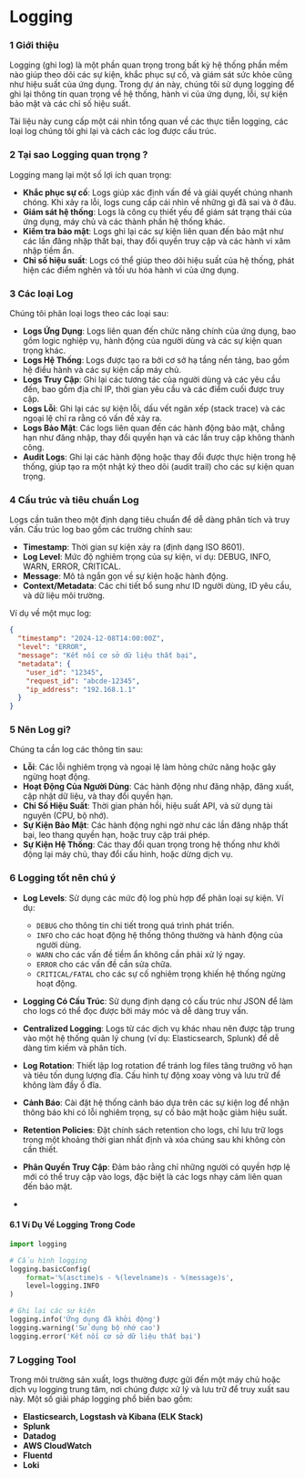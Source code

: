 

# Logging

### 1 Giới thiệu
Logging (ghi log) là một phần quan trọng trong bất kỳ hệ thống phần mềm nào giúp theo dõi các sự kiện, khắc phục sự cố, và giám sát sức khỏe cũng như hiệu suất của ứng dụng. Trong dự án này, chúng tôi sử dụng logging để ghi lại thông tin quan trọng về hệ thống, hành vi của ứng dụng, lỗi, sự kiện bảo mật và các chỉ số hiệu suất.

Tài liệu này cung cấp một cái nhìn tổng quan về các thực tiễn logging, các loại log chúng tôi ghi lại và cách các log được cấu trúc.

### 2 Tại sao Logging quan trọng ?
Logging mang lại một số lợi ích quan trọng:
- **Khắc phục sự cố**: Logs giúp xác định vấn đề và giải quyết chúng nhanh chóng. Khi xảy ra lỗi, logs cung cấp cái nhìn về những gì đã sai và ở đâu.
- **Giám sát hệ thống**: Logs là công cụ thiết yếu để giám sát trạng thái của ứng dụng, máy chủ và các thành phần hệ thống khác.
- **Kiểm tra bảo mật**: Logs ghi lại các sự kiện liên quan đến bảo mật như các lần đăng nhập thất bại, thay đổi quyền truy cập và các hành vi xâm nhập tiềm ẩn.
- **Chỉ số hiệu suất**: Logs có thể giúp theo dõi hiệu suất của hệ thống, phát hiện các điểm nghẽn và tối ưu hóa hành vi của ứng dụng.

### 3 Các loại Log
Chúng tôi phân loại logs theo các loại sau:
- **Logs Ứng Dụng**: Logs liên quan đến chức năng chính của ứng dụng, bao gồm logic nghiệp vụ, hành động của người dùng và các sự kiện quan trọng khác.
- **Logs Hệ Thống**: Logs được tạo ra bởi cơ sở hạ tầng nền tảng, bao gồm hệ điều hành và các sự kiện cấp máy chủ.
- **Logs Truy Cập**: Ghi lại các tương tác của người dùng và các yêu cầu đến, bao gồm địa chỉ IP, thời gian yêu cầu và các điểm cuối được truy cập.
- **Logs Lỗi**: Ghi lại các sự kiện lỗi, dấu vết ngăn xếp (stack trace) và các ngoại lệ chỉ ra rằng có vấn đề xảy ra.
- **Logs Bảo Mật**: Các logs liên quan đến các hành động bảo mật, chẳng hạn như đăng nhập, thay đổi quyền hạn và các lần truy cập không thành công.
- **Audit Logs**: Ghi lại các hành động hoặc thay đổi được thực hiện trong hệ thống, giúp tạo ra một nhật ký theo dõi (audit trail) cho các sự kiện quan trọng.

### 4 Cấu trúc và tiêu chuẩn Log
Logs cần tuân theo một định dạng tiêu chuẩn để dễ dàng phân tích và truy vấn. Cấu trúc log bao gồm các trường chính sau:
- **Timestamp**: Thời gian sự kiện xảy ra (định dạng ISO 8601).
- **Log Level**: Mức độ nghiêm trọng của sự kiện, ví dụ: DEBUG, INFO, WARN, ERROR, CRITICAL.
- **Message**: Mô tả ngắn gọn về sự kiện hoặc hành động.
- **Context/Metadata**: Các chi tiết bổ sung như ID người dùng, ID yêu cầu, và dữ liệu môi trường.

Ví dụ về một mục log:
```json
{
  "timestamp": "2024-12-08T14:00:00Z",
  "level": "ERROR",
  "message": "Kết nối cơ sở dữ liệu thất bại",
  "metadata": {
    "user_id": "12345",
    "request_id": "abcde-12345",
    "ip_address": "192.168.1.1"
  }
}
```

### 5 Nên Log gi?
Chúng ta cần log các thông tin sau:
- **Lỗi**: Các lỗi nghiêm trọng và ngoại lệ làm hỏng chức năng hoặc gây ngừng hoạt động.
- **Hoạt Động Của Người Dùng**: Các hành động như đăng nhập, đăng xuất, cập nhật dữ liệu, và thay đổi quyền hạn.
- **Chỉ Số Hiệu Suất**: Thời gian phản hồi, hiệu suất API, và sử dụng tài nguyên (CPU, bộ nhớ).
- **Sự Kiện Bảo Mật**: Các hành động nghi ngờ như các lần đăng nhập thất bại, leo thang quyền hạn, hoặc truy cập trái phép.
- **Sự Kiện Hệ Thống**: Các thay đổi quan trọng trong hệ thống như khởi động lại máy chủ, thay đổi cấu hình, hoặc dừng dịch vụ.

### 6 Logging tốt nên chú ý
- **Log Levels**: Sử dụng các mức độ log phù hợp để phân loại sự kiện. Ví dụ:
  - `DEBUG` cho thông tin chi tiết trong quá trình phát triển.
  - `INFO` cho các hoạt động hệ thống thông thường và hành động của người dùng.
  - `WARN` cho các vấn đề tiềm ẩn không cần phải xử lý ngay.
  - `ERROR` cho các vấn đề cần sửa chữa.
  - `CRITICAL/FATAL` cho các sự cố nghiêm trọng khiến hệ thống ngừng hoạt động.
  
- **Logging Có Cấu Trúc**: Sử dụng định dạng có cấu trúc như JSON để làm cho logs có thể đọc được bởi máy móc và dễ dàng truy vấn.
  
- **Centralized Logging**: Logs từ các dịch vụ khác nhau nên được tập trung vào một hệ thống quản lý chung (ví dụ: Elasticsearch, Splunk) để dễ dàng tìm kiếm và phân tích.

- **Log Rotation**: Thiết lập log rotation để tránh log files tăng trưởng vô hạn và tiêu tốn dung lượng đĩa. Cấu hình tự động xoay vòng và lưu trữ để không làm đầy ổ đĩa.

- **Cảnh Báo**: Cài đặt hệ thống cảnh báo dựa trên các sự kiện log để nhận thông báo khi có lỗi nghiêm trọng, sự cố bảo mật hoặc giảm hiệu suất.

- **Retention Policies**: Đặt chính sách retention cho logs, chỉ lưu trữ logs trong một khoảng thời gian nhất định và xóa chúng sau khi không còn cần thiết.

- **Phân Quyền Truy Cập**: Đảm bảo rằng chỉ những người có quyền hợp lệ mới có thể truy cập vào logs, đặc biệt là các logs nhạy cảm liên quan đến bảo mật.

- 

#### 6.1 Ví Dụ Về Logging Trong Code
```python
import logging

# Cấu hình logging
logging.basicConfig(
    format='%(asctime)s - %(levelname)s - %(message)s',
    level=logging.INFO
)

# Ghi lại các sự kiện
logging.info('Ứng dụng đã khởi động')
logging.warning('Sử dụng bộ nhớ cao')
logging.error('Kết nối cơ sở dữ liệu thất bại')
```

### 7 Logging Tool
Trong môi trường sản xuất, logs thường được gửi đến một máy chủ hoặc dịch vụ logging trung tâm, nơi chúng được xử lý và lưu trữ để truy xuất sau này. Một số giải pháp logging phổ biến bao gồm:
- **Elasticsearch, Logstash và Kibana (ELK Stack)**
- **Splunk**
- **Datadog**
- **AWS CloudWatch**
- **Fluentd**
- **Loki**


